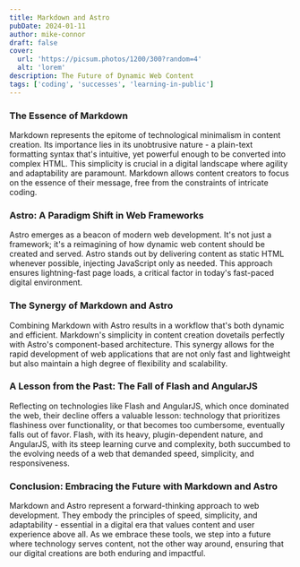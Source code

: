 ```yaml
---
title: Markdown and Astro
pubDate: 2024-01-11
author: mike-connor
draft: false
cover:
  url: 'https://picsum.photos/1200/300?random=4'
  alt: 'lorem'
description: The Future of Dynamic Web Content
tags: ['coding', 'successes', 'learning-in-public']
---
```


<!-- TODO - set up an MDX file to do this -->
<!-- ![Astro and markdown are cool](@assets/markdown-cartoon.png) -->

### The Essence of Markdown

Markdown represents the epitome of technological minimalism in content creation. Its importance lies in its unobtrusive nature - a plain-text formatting syntax that's intuitive, yet powerful enough to be converted into complex HTML. This simplicity is crucial in a digital landscape where agility and adaptability are paramount. Markdown allows content creators to focus on the essence of their message, free from the constraints of intricate coding.

### Astro: A Paradigm Shift in Web Frameworks

Astro emerges as a beacon of modern web development. It's not just a framework; it's a reimagining of how dynamic web content should be created and served. Astro stands out by delivering content as static HTML whenever possible, injecting JavaScript only as needed. This approach ensures lightning-fast page loads, a critical factor in today's fast-paced digital environment.

### The Synergy of Markdown and Astro

Combining Markdown with Astro results in a workflow that's both dynamic and efficient. Markdown's simplicity in content creation dovetails perfectly with Astro's component-based architecture. This synergy allows for the rapid development of web applications that are not only fast and lightweight but also maintain a high degree of flexibility and scalability.

### A Lesson from the Past: The Fall of Flash and AngularJS

Reflecting on technologies like Flash and AngularJS, which once dominated the web, their decline offers a valuable lesson: technology that prioritizes flashiness over functionality, or that becomes too cumbersome, eventually falls out of favor. Flash, with its heavy, plugin-dependent nature, and AngularJS, with its steep learning curve and complexity, both succumbed to the evolving needs of a web that demanded speed, simplicity, and responsiveness.

### Conclusion: Embracing the Future with Markdown and Astro

Markdown and Astro represent a forward-thinking approach to web development. They embody the principles of speed, simplicity, and adaptability - essential in a digital era that values content and user experience above all. As we embrace these tools, we step into a future where technology serves content, not the other way around, ensuring that our digital creations are both enduring and impactful.
